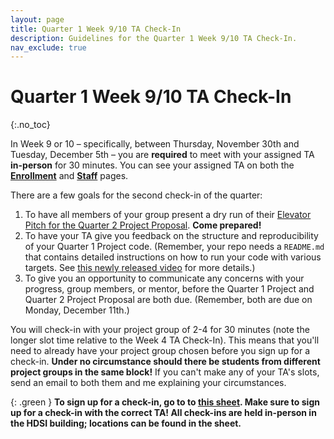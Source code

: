 ```yaml
---
layout: page
title: Quarter 1 Week 9/10 TA Check-In
description: Guidelines for the Quarter 1 Week 9/10 TA Check-In.
nav_exclude: true
---
```


# Quarter 1 Week 9/10 TA Check-In
{:.no_toc}

In Week 9 or 10 – specifically, between Thursday, November 30th and Tuesday, December 5th – you are **required** to meet with your assigned TA **in-person** for 30 minutes. You can see your assigned TA on both the [**Enrollment**](https://dsc-capstone.org/enrollment) and [**Staff**](../../../staff) pages.

There are a few goals for the second check-in of the quarter:
1. To have all members of your group present a dry run of their [Elevator Pitch for the Quarter 2 Project Proposal](../q2-proposal#elevator-pitch). **Come prepared!**
1. To have your TA give you feedback on the structure and reproducibility of your Quarter 1 Project code. (Remember, your repo needs a `README.md` that contains detailed instructions on how to run your code with various targets. See [this newly released video](https://youtu.be/iXvBzLtI5Uk?si=Y1zIAjQTk7BRmCsc) for more details.)
1. To give you an opportunity to communicate any concerns with your progress, group members, or mentor, before the Quarter 1 Project and Quarter 2 Project Proposal are both due. (Remember, both are due on Monday, December 11th.)

You will check-in with your project group of 2-4 for 30 minutes (note the longer slot time relative to the Week 4 TA Check-In). This means that you'll need to already have your project group chosen before you sign up for a check-in. **Under no circumstance should there be students from different project groups in the same block!** If you can't make any of your TA's slots, send an email to both them and me explaining your circumstances.

{: .green }
**To sign up for a check-in, go to to [this sheet](https://docs.google.com/spreadsheets/d/1H215HC0q7hKunjp0NYV5JvAr6I9ScWI9fItUuVUaJNE/edit#gid=0). Make sure to sign up for a check-in with the correct TA! All check-ins are held in-person in the HDSI building; locations can be found in the sheet.**